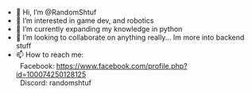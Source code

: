 - 👋 Hi, I’m @RandomShtuf
- 👀 I’m interested in game dev, and robotics
- 🌱 I’m currently expanding my knowledge in python
- 💞️ I’m looking to collaborate on anything really... Im more into backend stuff
- 📫 How to reach me:<br>
&nbsp; Facebook: https://www.facebook.com/profile.php?id=100074250128125<br>
&nbsp; Discord: randomshtuf

<!---
RandomShtuf/RandomShtuf is a ✨ special ✨ repository because its `README.md` (this file) appears on your GitHub profile.
You can click the Preview link to take a look at your changes.
--->
